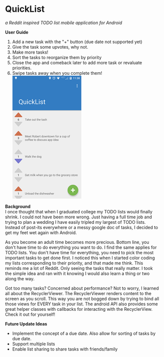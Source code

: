 # QuickList
*a Reddit inspired TODO list mobile application for Android*

**User Guide**  
1) Add a new task with the "+" button (due date not supported yet)  
2) Give the task some upvotes, why not.  
3) Make more tasks!  
4) Sort the tasks to reorganize them by priority  
5) Close the app and comeback later to add more task or revaluate priorities. 
6) Swipe tasks away when you complete them!  
![](https://github.com/eslawski/QuickList/blob/master/screenshot_main.png)

**Background**  
I once thought that when I graduated college my TODO lists would finally shrink. I could not have been more wrong. Just having a full time job and trying to plan a wedding I have easily tripled my largest of TODO lists. Instead of post-its everywhere or a messy google doc of tasks, I decided to get my feet wet again with Android.

As you become an adult time becomes more precious. Bottom line, you don't have time to do everything you want to do. I find the same applies for TODO lists. You don't have time for everything, you need to pick the most important tasks to get done first. I noticed this when I started color coding my lists corresponding to their priority, and that made me think. This reminds me a lot of Reddit. Only seeing the tasks that really matter. I took the simple idea and ran with it knowing I would also learn a thing or two along the way.



Got too many tasks? Concerned about performance? Not to worry, I learned all about the RecyclerViewer. The RecyclerViewer renders content to the screen as you scroll. This way you are not bogged down by trying to bind all those views for EVERY task in your list. The android API also provides some great helper classes with callbacks for interacting with the RecyclerView. Check it out for yourself!

**Future Update Ideas**
- Implement the concept of a due date. Also allow for sorting of tasks by due date.
- Support multiple lists
- Enable list sharing to share tasks with friends/family
